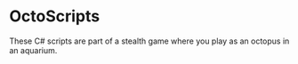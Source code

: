 # OctoScripts
 These C# scripts are part of a stealth game where you play as an octopus in an aquarium.
